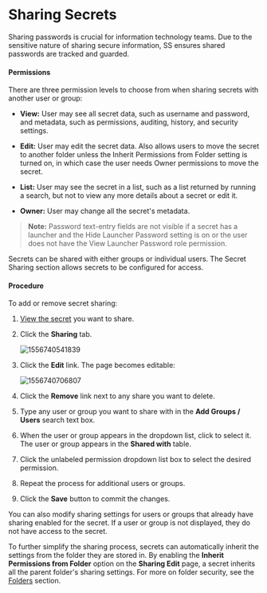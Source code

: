 [title]: # (Sharing Secrets)
[tags]: # (XXX)
[priority]: # (80)

# Sharing Secrets

Sharing passwords is crucial for information technology teams. Due to the sensitive nature of sharing secure information, SS ensures shared passwords are tracked and guarded.

#### Permissions

There are three permission levels to choose from when sharing secrets with another user or group:

- **View:** User may see all secret data, such as username and password, and metadata, such as permissions, auditing, history, and security settings.

- **Edit:** User may edit the secret data. Also allows users to move the secret to another folder unless the Inherit Permissions from Folder setting is turned on, in which case the user needs Owner permissions to move the secret.

- **List:** User may see the secret in a list, such as a list returned by running a search, but not to view any more details about a secret or edit it.

- **Owner:** User may change all the secret's metadata.

> **Note:** Password text-entry fields are not visible if a secret has a launcher and the Hide Launcher Password setting is on or the user does not have the View Launcher Password role permission.

Secrets can be shared with either groups or individual users. The Secret Sharing section allows secrets to be configured for access.

#### Procedure

To add or remove secret sharing:

1. [View the secret](#Viewing-Secrets) you want to share.

1. Click the **Sharing** tab.

   ![1556740541839](assets/1556740541839.png)

1. Click the **Edit** link. The page becomes editable:

   ![1556740706807](assets/1556740706807.png)

1. Click the **Remove** link next to any share you want to delete.

1. Type any user or group you want to share with in the **Add Groups / Users** search text box.

1. When the user or group appears in the dropdown list, click to select it. The user or group appears in the **Shared with** table. 

1. Click the unlabeled permission dropdown list box to select the desired permission.

1. Repeat the process for additional users or groups.

1. Click the **Save** button to commit the changes.

You can also modify sharing settings for users or groups that already have sharing enabled for the secret. If a user or group is not displayed, they do not have access to the secret.

To further simplify the sharing process, secrets can automatically inherit the settings from the folder they are stored in. By enabling the **Inherit Permissions from Folder** option on the **Sharing Edit** page, a secret inherits all the parent folder's sharing settings. For more on folder security, see the [Folders](#folders) section.
